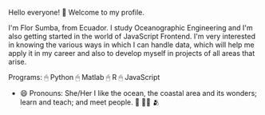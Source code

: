 Hello everyone! <font style="vertical-align: inherit;"><font style="vertical-align: inherit;">💮</font></font>
Welcome to my profile.

I'm Flor Sumba, from Ecuador.
I study Oceanographic Engineering and I'm also getting started in the world of JavaScript Frontend.
I'm very interested in knowing the various ways in which I can handle data, which will help me apply it in my career and also to develop myself in projects of all areas that arise.

Programs:
<font style="vertical-align: inherit;"><font style="vertical-align: inherit;">🖱</font></font> Python
<font style="vertical-align: inherit;"><font style="vertical-align: inherit;">🖱</font></font> Matlab
<font style="vertical-align: inherit;"><font style="vertical-align: inherit;">🖱</font></font> R
<font style="vertical-align: inherit;"><font style="vertical-align: inherit;">🖱</font></font> JavaScript

- 😄 Pronouns: She/Her
I like the ocean, the coastal area and its wonders; learn and teach; and meet people. <font style="vertical-align: inherit;"><font style="vertical-align: inherit;">🌊</font></font> <font style="vertical-align: inherit;"><font style="vertical-align: inherit;">👩‍🏫</font></font> <font style="vertical-align: inherit;"><font style="vertical-align: inherit;">🫂</font></font>
